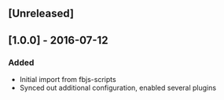 ## [Unreleased]

## [1.0.0] - 2016-07-12

### Added
- Initial import from fbjs-scripts
- Synced out additional configuration, enabled several plugins
